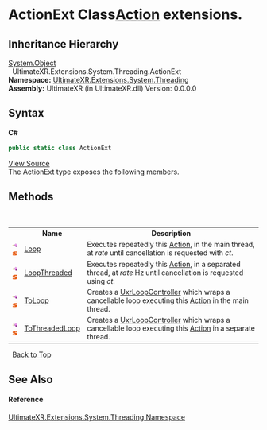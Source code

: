 # ActionExt Class<a href="https://docs.microsoft.com/dotnet/api/system.action" target="_blank" rel="noopener noreferrer">Action</a> extensions.


## Inheritance Hierarchy
<a href="https://docs.microsoft.com/dotnet/api/system.object" target="_blank" rel="noopener noreferrer">System.Object</a><br />&nbsp;&nbsp;UltimateXR.Extensions.System.Threading.ActionExt<br />
**Namespace:**&nbsp;<a href="N_UltimateXR_Extensions_System_Threading">UltimateXR.Extensions.System.Threading</a><br />**Assembly:**&nbsp;UltimateXR (in UltimateXR.dll) Version: 0.0.0.0

## Syntax

**C#**<br />
``` C#
public static class ActionExt
```

<a href="UltimateXR/Scripts/Extensions/System/Threading/ActionExt.cs" rel="noopener noreferrer" title="View the source code">View Source</a><br />
The ActionExt type exposes the following members.


## Methods
&nbsp;<table><tr><th></th><th>Name</th><th>Description</th></tr><tr><td>![Public method](media/pubmethod.gif "Public method")![Static member](media/static.gif "Static member")</td><td><a href="M_UltimateXR_Extensions_System_Threading_ActionExt_Loop">Loop</a></td><td>
Executes repeatedly this <a href="https://docs.microsoft.com/dotnet/api/system.action" target="_blank" rel="noopener noreferrer">Action</a>, in the main thread, at *rate* until cancellation is requested with *ct*.</td></tr><tr><td>![Public method](media/pubmethod.gif "Public method")![Static member](media/static.gif "Static member")</td><td><a href="M_UltimateXR_Extensions_System_Threading_ActionExt_LoopThreaded">LoopThreaded</a></td><td>
Executes repeatedly this <a href="https://docs.microsoft.com/dotnet/api/system.action" target="_blank" rel="noopener noreferrer">Action</a>, in a separated thread, at *rate* Hz until cancellation is requested using *ct*.</td></tr><tr><td>![Public method](media/pubmethod.gif "Public method")![Static member](media/static.gif "Static member")</td><td><a href="M_UltimateXR_Extensions_System_Threading_ActionExt_ToLoop">ToLoop</a></td><td>
Creates a <a href="T_UltimateXR_Core_Threading_TaskControllers_UxrLoopController">UxrLoopController</a> which wraps a cancellable loop executing this <a href="https://docs.microsoft.com/dotnet/api/system.action" target="_blank" rel="noopener noreferrer">Action</a> in the main thread.</td></tr><tr><td>![Public method](media/pubmethod.gif "Public method")![Static member](media/static.gif "Static member")</td><td><a href="M_UltimateXR_Extensions_System_Threading_ActionExt_ToThreadedLoop">ToThreadedLoop</a></td><td>
Creates a <a href="T_UltimateXR_Core_Threading_TaskControllers_UxrLoopController">UxrLoopController</a> which wraps a cancellable loop executing this <a href="https://docs.microsoft.com/dotnet/api/system.action" target="_blank" rel="noopener noreferrer">Action</a> in a separate thread.</td></tr></table>&nbsp;
<a href="#actionext-class">Back to Top</a>

## See Also


#### Reference
<a href="N_UltimateXR_Extensions_System_Threading">UltimateXR.Extensions.System.Threading Namespace</a><br />